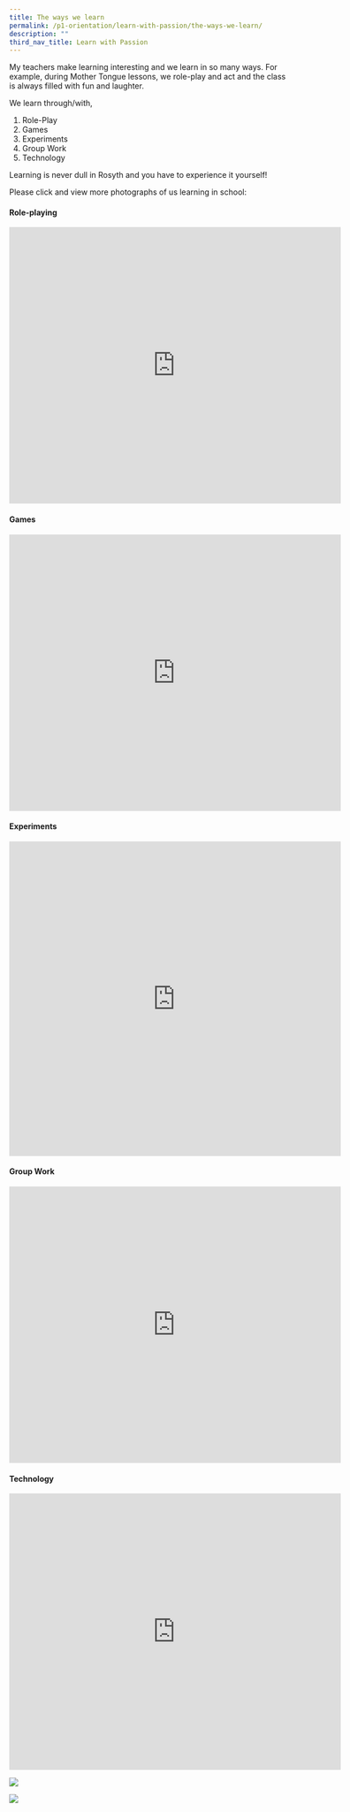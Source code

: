 ```yaml
---
title: The ways we learn
permalink: /p1-orientation/learn-with-passion/the-ways-we-learn/
description: ""
third_nav_title: Learn with Passion
---
```

My teachers make learning interesting and we learn in so many ways. For example, during Mother Tongue lessons, we role-play and act and the class is always filled with fun and laughter.

We learn through/with,

1.  Role-Play
2.  Games
3.  Experiments
4.  Group Work
5.  Technology

Learning is never dull in Rosyth and you have to experience it yourself!

Please click and view more photographs of us learning in school:

#### Role-playing

<iframe allowfullscreen="true" height="500" width="600" frameborder="0" src="https://docs.google.com/presentation/d/e/2PACX-1vTxsehTNPb-pTRJ_FfEY3qbuwTMXsT76p-aZL79uifVf3kNNEfQW7_sMms_Ytv2SSOG9kM9fmvUN8Cg/embed?start=false&amp;loop=true&amp;delayms=10000"></iframe>

#### Games

<iframe src="https://docs.google.com/presentation/d/e/2PACX-1vSPAF2B32Kd-q-5VEW5wc8DPJ9czbOxylICGJ645pKRxdUppFPqhQl8DCetqGP6Y1z20Mj1OrhRvBqD/embed?start=false&amp;loop=true&amp;delayms=10000" frameborder="0" width="600" height="500" allowfullscreen="true"></iframe>

#### Experiments

<iframe allowfullscreen="true" height="569" width="600" frameborder="0" src="https://docs.google.com/presentation/d/e/2PACX-1vSBeeIjgRvGdehzaHWaPlK3s-dmE2PgqfqRG7Uox8Iry0rlYgolO92RfwUtmyEKFieBJFxJt01Vw_Zs/embed?start=false&amp;loop=true&amp;delayms=10000"></iframe>


#### Group Work

<iframe src="https://docs.google.com/presentation/d/e/2PACX-1vScvmJXVrsYZRIDRPqgEoN_1D7UUP9e7XkxYnDFwinWkHkorAgghyS1mgquhunnW7eD7Ywfyd42DwHJ/embed?start=false&amp;loop=true&amp;delayms=10000" frameborder="0" width="600" height="500" allowfullscreen="true"></iframe>

#### Technology

<iframe allowfullscreen="true" height="500" width="600" frameborder="0" src="https://docs.google.com/presentation/d/e/2PACX-1vSp3Ix-h5P3Rf4Laq6IHVG1ebRJajJTMabvm8tvoJfkXQqJe227mJCw7MjBpxzEcdsQt2SsNCkUreiB/embed?start=false&amp;loop=true&amp;delayms=10000"></iframe>

![](/images/DSC_2616%20(2).jpg)

![](/images/IMG_6596%20(2).jpg)